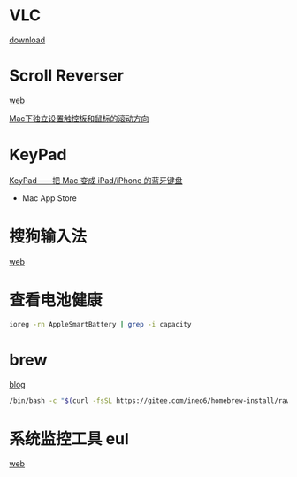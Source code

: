 

# VLC

[download](https://mirrors.neusoft.edu.cn/videolan/vlc/3.0.16/macosx/vlc-3.0.16-arm64.dmg)


# Scroll Reverser

[web](https://pilotmoon.com/scrollreverser/)

[Mac下独立设置触控板和鼠标的滚动方向](https://www.jianshu.com/p/b14d6d8df099)


# KeyPad

[KeyPad——把 Mac 变成 iPad/iPhone 的蓝牙键盘](https://zhuanlan.zhihu.com/p/330685604) <br>
- Mac App Store


# 搜狗输入法

[web](https://pinyin.sogou.com/mac/)




# 查看电池健康

```bash
ioreg -rn AppleSmartBattery | grep -i capacity
```



# brew

[blog](Mac安装Homebrew的正确姿势)

```bash
/bin/bash -c "$(curl -fsSL https://gitee.com/ineo6/homebrew-install/raw/master/install.sh)"
```



# 系统监控工具 eul

[web](https://github.com/gao-sun/eul)


